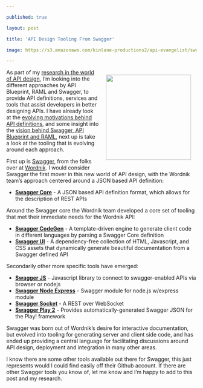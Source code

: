 ---
published: true
layout: post
title: 'API Design Tooling From Swagger'
image: https://s3.amazonaws.com/kinlane-productions2/api-evangelist/swagger/swagger-round.png
---

<p><a href="https://helloreverb.com/developers/swagger" target="_blank"><img style="padding: 15px;" src="https://s3.amazonaws.com/kinlane-productions2/api-evangelist/swagger/swagger-round.png" alt="" width="225" align="right" /></a>
<p>As part of my <a href="http://apievangelist.com/2014/01/16/api-design-do-you-swagger-blueprint-or-raml/">research in the world of API design</a>, I&rsquo;m looking into the different approaches by API Blueprint, RAML and Swagger, to provide API definitions, services and tools that assist developers in better designing APIs.  I have already look at the <a href="http://apievangelist.com/2014/01/22/the-evolving-motivations-behind-api-definitions/">evolving motivations behind API definitions</a>, and some insight into the <a href="http://apievangelist.com/2014/01/31/the-vision-behind-swagger-api-blueprint-and-raml/">vision behind Swagger, API Blueprint and RAML</a>, next up is take a look at the tooling that is evolving around each approach.
<p>First up is <a href="https://helloreverb.com/developers/swagger" target="_blank">Swagger</a>, from the folks over at <a href="https://www.wordnik.com/" target="_blank">Wordnik</a>. I would consider Swagger the first mover in this new world of API design, with the Wordnik team&rsquo;s approach centered around a JSON based API definition:
<ul class="mainlist">
<li><strong><a title="Swagger Core" href="https://github.com/wordnik/swagger-core">Swagger Core</a></strong> - A JSON based API definition format, which allows for the description of  REST APIs</li>
</ul>
<p>Around the Swagger core the Wordnik team developed a core set of tooling that met their immediate needs for the Wordnik API:
<ul class="mainlist">
<li><strong><a title="Swagger CodeGen" href="https://github.com/wordnik/swagger-codegen">Swagger CodeGen</a></strong> - A template-driven engine to generate client code in different languages by parsing a Swagger Core definition</li>
<li><strong><a title="Swagger UI" href="https://github.com/wordnik/swagger-ui">Swagger UI</a></strong> - A dependency-free collection of HTML, Javascript, and CSS assets that dynamically generate beautiful documentation from a Swagger defined API</li>
</ul>
<p>Secondarily other more specific tools have emerged:
<ul class="mainlist">
<li><strong><a title="Swagger JS" href="https://github.com/wordnik/swagger-js">Swagger JS</a></strong> - Javascript library to connect to swagger-enabled APIs via browser or nodejs</li>
<li><strong><a title="Swagger Node Express" href="https://github.com/wordnik/swagger-node-express">Swagger Node Express</a></strong> - Swagger module for node.js w/express module</li>
<li><strong><a title="Swagger Socket" href="https://github.com/wordnik/swaggersocket">Swagger Socket</a></strong> - A REST over WebSocket</li>
<li><strong><a title="Swagger Play 2" href="https://github.com/wordnik/swagger-core/tree/master/modules/swagger-play2">Swagger Play 2</a></strong> - Provides automatically-generated Swagger JSON for the Play! framework</li>
</ul>
<p>Swagger was born out of Wordnik&rsquo;s desire for interactive documentation, but evolved into tooling for generating server and client side code, and has ended up providing a central language for facilitating discussions around API design, deployment and integration in many other areas.
<p>I know there are some other tools available out there for Swagger, this just represents would I could find easily off their Github account. If there are other Swagger tools you know of, let me know and I&rsquo;m happy to add to this post and my research.

